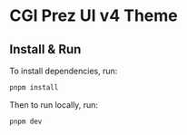 # CGI Prez UI v4 Theme

## Install & Run
To install dependencies, run:
```bash
pnpm install
```

Then to run locally, run:
```bash
pnpm dev
```
